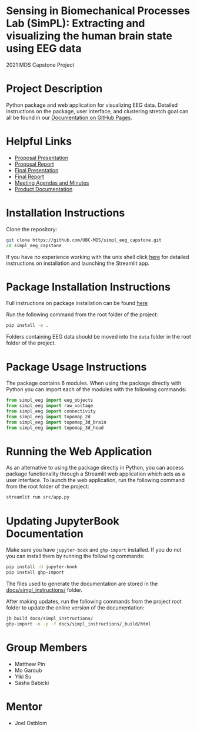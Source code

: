 # Sensing in Biomechanical Processes Lab (SimPL): Extracting and visualizing the human brain state using EEG data 
2021 MDS Capstone Project

# Project Description
Python package and web application for visualizing EEG data. Detailed instructions on the package, user interface, and clustering stretch goal can all be found in our [Documentation on GitHub Pages](https://ubc-mds.github.io/simpl_eeg_capstone/eeg_objects.html). 

# Helpful Links
- [Proposal Presentation](https://github.com/UBC-MDS/simpl_eeg_capstone/blob/main/reports/Capstone_Proposal_Presentation.pdf)
- [Proposal Report](https://github.com/UBC-MDS/simpl_eeg_capstone/blob/main/reports/Proposal.pdf)
- [Final Presentation](https://github.com/UBC-MDS/simpl_eeg_capstone/blob/main/reports/Capstone_Final_Presentation.pdf)
- [Final Report](https://github.com/UBC-MDS/simpl_eeg_capstone/blob/main/reports/Final_Report.pdf)
- [Meeting Agendas and Minutes](https://github.com/UBC-MDS/simpl_eeg_capstone/tree/main/docs/minutes/_posts)
- [Product Documentation](https://ubc-mds.github.io/simpl_eeg_capstone/)

# Installation Instructions
Clone the repository:
```bash
git clone https://github.com/UBC-MDS/simpl_eeg_capstone.git
cd simpl_eeg_capstone
```
If you have no experience working with the unix shell click [here](https://ubc-mds.github.io/simpl_eeg_capstone/installation.html) for detailed instructions on installation and launching the Streamlit app.

# Package Installation Instructions
Full instructions on package installation can be found [here](https://ubc-mds.github.io/simpl_eeg_capstone/introduction.html)

Run the following command from the root folder of the project:
```bash
pip install -e .
```

Folders containing EEG data should be moved into the `data` folder in the root folder of the project. 

# Package Usage Instructions
The package contains 6 modules. When using the package directly with Python you can import each of the modules with the following commands:
```python
from simpl_eeg import eeg_objects
from simpl_eeg import raw_voltage
from simpl_eeg import connectivity
from simpl_eeg import topomap_2d
from simpl_eeg import topomap_3d_brain
from simpl_eeg import topomap_3d_head
```

# Running the Web Application
As an alternative to using the package directly in Python, you can access package functionality through a Streamlit web application which acts as a user interface. To launch the web application, run the following command from the root folder of the project: 
```bash
streamlit run src/app.py
```

# Updating JupyterBook Documentation
Make sure you have `jupyter-book` and `ghp-import` installed. If you do not you can install them by running the following commands: 
```bash
pip install -U jupyter-book
pip install ghp-import
```

The files used to generate the documentation are stored in the [docs/simpl_instructions/](https://github.com/UBC-MDS/simpl_eeg_capstone/tree/main/docs/simpl_instructions) folder. 

After making updates, run the following commands from the project root folder to update the online version of the documentation:

```bash
jb build docs/simpl_instructions/
ghp-import -n -p -f docs/simpl_instructions/_build/html
```

# Group Members
- Matthew Pin
- Mo Garoub
- Yiki Su
- Sasha Babicki

# Mentor
- Joel Ostblom
